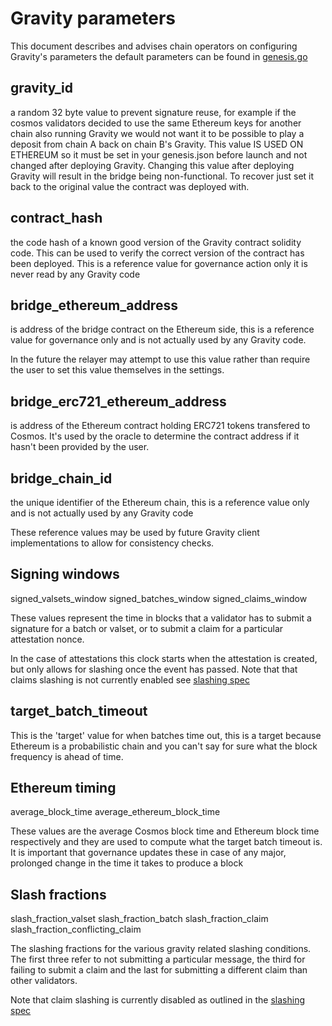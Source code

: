 # Gravity parameters

This document describes and advises chain operators on configuring Gravity's parameters
the default parameters can be found in [genesis.go](/module/x/gravity/keeper/genesis.go)

## gravity_id

a random 32 byte value to prevent signature reuse, for example if the
cosmos validators decided to use the same Ethereum keys for another chain
also running Gravity we would not want it to be possible to play a deposit
from chain A back on chain B's Gravity. This value IS USED ON ETHEREUM so
it must be set in your genesis.json before launch and not changed after
deploying Gravity. Changing this value after deploying Gravity will result
in the bridge being non-functional. To recover just set it back to the original
value the contract was deployed with.

## contract_hash

the code hash of a known good version of the Gravity contract
solidity code. This can be used to verify the correct version
of the contract has been deployed. This is a reference value for
governance action only it is never read by any Gravity code

## bridge_ethereum_address

is address of the bridge contract on the Ethereum side, this is a
reference value for governance only and is not actually used by any
Gravity code.

In the future the relayer may attempt to use this value rather than require
the user to set this value themselves in the settings.

## bridge_erc721_ethereum_address

is address of the Ethereum contract holding ERC721 tokens transfered
to Cosmos. It's used by the oracle to determine the contract address
if it hasn't been provided by the user.

## bridge_chain_id

the unique identifier of the Ethereum chain, this is a reference value
only and is not actually used by any Gravity code

These reference values may be used by future Gravity client implementations
to allow for consistency checks.

## Signing windows

signed_valsets_window
signed_batches_window
signed_claims_window

These values represent the time in blocks that a validator has to submit
a signature for a batch or valset, or to submit a claim for a particular
attestation nonce.

In the case of attestations this clock starts when the
attestation is created, but only allows for slashing once the event has passed.
Note that that claims slashing is not currently enabled see [slashing spec](/spec/slashing-spec.md)

## target_batch_timeout

This is the 'target' value for when batches time out, this is a target because
Ethereum is a probabilistic chain and you can't say for sure what the block
frequency is ahead of time.

## Ethereum timing

average_block_time
average_ethereum_block_time

These values are the average Cosmos block time and Ethereum block time respectively
and they are used to compute what the target batch timeout is. It is important that
governance updates these in case of any major, prolonged change in the time it takes
to produce a block

## Slash fractions

slash_fraction_valset
slash_fraction_batch
slash_fraction_claim
slash_fraction_conflicting_claim

The slashing fractions for the various gravity related slashing conditions. The first three
refer to not submitting a particular message, the third for failing to submit a claim and the last for submitting a different claim than other validators.

Note that claim slashing is currently disabled as outlined in the [slashing spec](/spec/slashing-spec.md)
